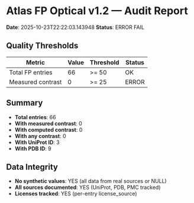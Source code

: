 # Atlas FP Optical v1.2 — Audit Report

**Date**: 2025-10-23T22:22:03.143948
**Status**: ERROR FAIL

## Quality Thresholds

| Metric | Value | Threshold | Status |
|--------|-------|-----------|--------|
| Total FP entries | 66 | >= 50 | OK |
| Measured contrast | 0 | >= 25 | ERROR |

## Summary

- **Total entries**: 66
- **With measured contrast**: 0
- **With computed contrast**: 0
- **With any contrast**: 0
- **With UniProt ID**: 3
- **With PDB ID**: 9

## Data Integrity

- **No synthetic values**: YES (all data from real sources or NULL)
- **All sources documented**: YES (UniProt, PDB, PMC tracked)
- **Licenses tracked**: YES (per-entry license_source)

